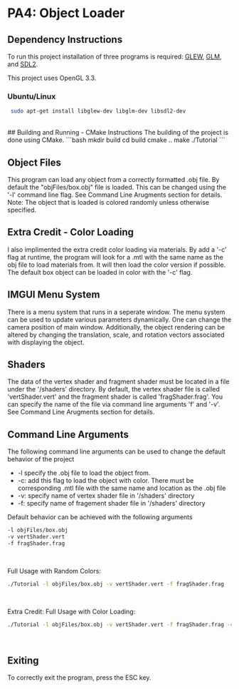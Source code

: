 # PA4: Object Loader

## Dependency Instructions
To run this project installation of three programs is required: [GLEW](http://glew.sourceforge.net/), [GLM](http://glm.g-truc.net/0.9.7/index.html), and [SDL2](https://wiki.libsdl.org/Tutorials).

This project uses OpenGL 3.3.

### Ubuntu/Linux
```bash 
 sudo apt-get install libglew-dev libglm-dev libsdl2-dev
```

<br>
## Building and Running - CMake Instructions
The building of the project is done using CMake. 
```bash
mkdir build
cd build
cmake ..
make
./Tutorial
```

## Object Files
This program can load any object from a correctly formatted .obj file. By default the "objFiles/box.obj" file is loaded. This can be changed using the '-l' command line flag. See Command Line Arugments section for details. Note: The object that is loaded is colored randomly unless otherwise specified.
<br>

## Extra Credit - Color Loading
I also implimented the extra credit color loading via materials. By add a '-c' flag at runtime, the program will look for a .mtl with the same name as the obj file to load materials from. It will then load the color version if possible. The default box object can be loaded in color with the '-c' flag.
<br>

## IMGUI Menu System
There is a menu system that runs in a seperate window. The menu system can be used to update various parameters dynamically. One can change the camera position of main window. Additionally, the object rendering can be altered by changing the translation, scale, and rotation vectors associated with displaying the object.
<br>

## Shaders
The data of the vertex shader and fragment shader must be located in a file under the '/shaders' directory. By default, the vertex shader file is called 'vertShader.vert' and the fragment shader is called 'fragShader.frag'. You can specify the name of the file via command line arguments 'f' and '-v'. See Command Line Arugments section for details.
<br>

## Command Line Arguments
The following command line arguments can be used to change the default behavior of the project
  * -l specify the .obj file to load the object from.
  * -c: add this flag to load the object with color. There must be corresponding .mtl file with the same name and location as the .obj file
  * -v: specify name of vertex shader file in '/shaders' directory <br>
  * -f: specify name of fragement shader file in '/shaders' directory <br>

Default behavior can be achieved with the following arguments
```bash
-l objFiles/box.obj
-v vertShader.vert
-f fragShader.frag
```
<br>

Full Usage with Random Colors:
```bash
./Tutorial -l objFiles/box.obj -v vertShader.vert -f fragShader.frag
```
<br>

Extra Credit: Full Usage with Color Loading:
```bash
./Tutorial -l objFiles/box.obj -v vertShader.vert -f fragShader.frag -c
```
<br>

## Exiting
To correctly exit the program, press the ESC key.
